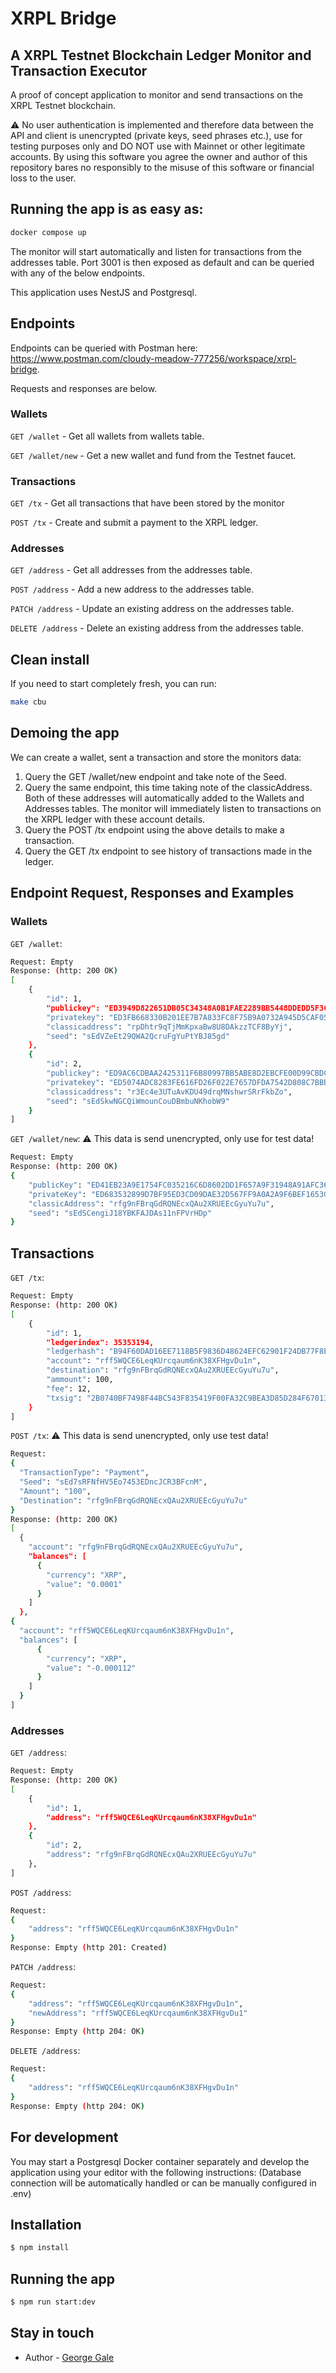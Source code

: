 # XRPL Bridge

## A XRPL Testnet Blockchain Ledger Monitor and Transaction Executor
A proof of concept application to monitor and send transactions on the XRPL Testnet blockchain.

⚠️ No user authentication is implemented and therefore data between the API and client is unencrypted (private keys, seed phrases etc.), use for testing purposes only and DO NOT use with Mainnet or other legitimate accounts. By using this software you agree the owner and author of this repository bares no responsibly to the misuse of this software or financial loss to the user.
️

## Running the app is as easy as:

```bash
docker compose up
```

The monitor will start automatically and listen for transactions from the addresses table. Port 3001 is then exposed as default and can be queried with any of the below endpoints.

This application uses NestJS and Postgresql.

## Endpoints
Endpoints can be queried with Postman here: https://www.postman.com/cloudy-meadow-777256/workspace/xrpl-bridge.

Requests and responses are below.

### Wallets

`GET /wallet` - Get all wallets from wallets table.

`GET /wallet/new` - Get a new wallet and fund from the Testnet faucet.

### Transactions

`GET /tx` - Get all transactions that have been stored by the monitor

`POST /tx` - Create and submit a payment to the XRPL ledger.

### Addresses

`GET /address` - Get all addresses from the addresses table.

`POST /address` - Add a new address to the addresses table.

`PATCH /address` - Update an existing address on the addresses table.

`DELETE /address` - Delete an existing address from the addresses table.

## Clean install

If you need to start completely fresh, you can run:

```bash
make cbu
```
## Demoing the app

We can create a wallet, sent a transaction and store the monitors data:
1.  Query the GET /wallet/new endpoint and take note of the Seed.
2.  Query the same endpoint, this time taking note of the classicAddress. Both of these addresses will automatically added to the Wallets and Addresses tables. The monitor will immediately listen to transactions on the XRPL ledger with these account details.
3.  Query the POST /tx endpoint using the above details to make a transaction.
4.  Query the GET  /tx endpoint to see history of transactions made in the ledger.

## Endpoint Request, Responses and Examples

### Wallets

`GET /wallet`:

```bash
Request: Empty
Response: (http: 200 OK)
[
    {
        "id": 1,
        "publickey": "ED3949D822651DB05C34348A0B1FAE2289BB5448DDEDD5F3C3C0B0DF16AA9F4DC5",
        "privatekey": "ED3FB668330B201EE7B7A833FC8F75B9A0732A945D5CAF053C17AE36678913679D",
        "classicaddress": "rpDhtr9qTjMmKpxaBw8U8DAkzzTCF8ByYj",
        "seed": "sEdVZeEt29QWA2QcruFgYuPtYBJ85gd"
    },
    {
        "id": 2,
        "publickey": "ED9AC6CDBAA2425311F6B80997BB5ABE8D2EBCFE00D99CBDC4644D6725D0E8A868",
        "privatekey": "ED5074ADC8283FE616FD26F022E7657DFDA7542D808C7BBBC6E9BE7B080C09E589",
        "classicaddress": "r3Ec4e3UTuAvKDU49drqMNshwrSRrFkbZo",
        "seed": "sEdSkwNGCQiWmounCouDBmbuNKhobW9"
    }
]
```

`GET /wallet/new`:
⚠️ This data is send unencrypted, only use for test data!

```bash
Request: Empty
Response: (http: 200 OK)
{
    "publicKey": "ED41EB23A9E1754FC035216C6D8602DD1F657A9F31948A91AFC36E5B66A95604C6",
    "privateKey": "ED683532899D7BF95ED3CD09DAE32D567FF9A0A2A9F6BEF16530F4B45333D642D0",
    "classicAddress": "rfg9nFBrqGdRQNEcxQAu2XRUEEcGyuYu7u",
    "seed": "sEdSCengiJ18YBKFAJDAs11nFPVrHDp"
}
```

## Transactions

`GET /tx`:

```bash
Request: Empty
Response: (http: 200 OK)
[
    {
        "id": 1,
        "ledgerindex": 35353194,
        "ledgerhash": "B94F60DAD16EE7118B5F9836D48624EFC62901F24DB77F8E35A60C4EBDBCF7C1",
        "account": "rff5WQCE6LeqKUrcqaum6nK38XFHgvDu1n",
        "destination": "rfg9nFBrqGdRQNEcxQAu2XRUEEcGyuYu7u",
        "ammount": 100,
        "fee": 12,
        "txsig": "2B0740BF7498F44BC543F835419F00FA32C9BEA3D85D284F670134BA57D317AD00F28C066E66C0FCECF0774C170318A36A97DE9FB7975762A34A8669E72CB307"
    }
]
```

`POST /tx`:
⚠️ This data is send unencrypted, only use test data!

```bash
Request:
{
  "TransactionType": "Payment",
  "Seed": "sEd7sRFNfHV5Eo7453EDncJCR3BFcnM",
  "Amount": "100",
  "Destination": "rfg9nFBrqGdRQNEcxQAu2XRUEEcGyuYu7u"
}
Response: (http: 200 OK)
[
  {
    "account": "rfg9nFBrqGdRQNEcxQAu2XRUEEcGyuYu7u",
    "balances": [
      {
        "currency": "XRP",
        "value": "0.0001"
      }
    ]
  },
{
  "account": "rff5WQCE6LeqKUrcqaum6nK38XFHgvDu1n",
  "balances": [
      {
        "currency": "XRP",
        "value": "-0.000112"
      }
    ]
  }
]
```

### Addresses

`GET /address`:

```bash
Request: Empty
Response: (http: 200 OK)
[
    {
        "id": 1,
        "address": "rff5WQCE6LeqKUrcqaum6nK38XFHgvDu1n"
    },
    {
        "id": 2,
        "address": "rfg9nFBrqGdRQNEcxQAu2XRUEEcGyuYu7u"
    },
]
```

`POST /address`:

```bash
Request:
{
    "address": "rff5WQCE6LeqKUrcqaum6nK38XFHgvDu1n"
}
Response: Empty (http 201: Created)
```

`PATCH /address`:

```bash
Request:
{
    "address": "rff5WQCE6LeqKUrcqaum6nK38XFHgvDu1n",
    "newAddress": "rff5WQCE6LeqKUrcqaum6nK38XFHgvDu1"
}
Response: Empty (http 204: OK)
```

`DELETE /address`:

```bash
Request:
{
    "address": "rff5WQCE6LeqKUrcqaum6nK38XFHgvDu1n"
}
Response: Empty (http 204: OK)
```

## For development

You may start a Postgresql Docker container separately and develop the application using your editor with the following instructions:
(Database connection will be automatically handled or can be manually configured in .env)

## Installation

```bash
$ npm install
```

## Running the app

```bash
$ npm run start:dev

```

## Stay in touch

- Author - [George Gale](mailto:gmgale@icloud.com)

